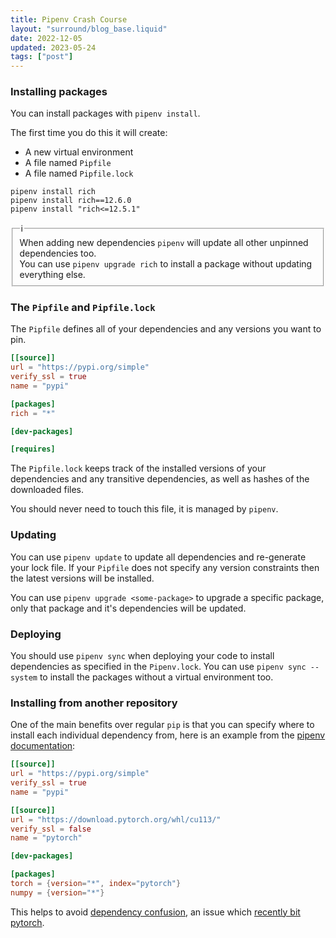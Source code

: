 ```yaml
---
title: Pipenv Crash Course
layout: "surround/blog_base.liquid"
date: 2022-12-05
updated: 2023-05-24
tags: ["post"]
---
```


### Installing packages

You can install packages with `pipenv install`.

The first time you do this it will create:

- A new virtual environment
- A file named `Pipfile`
- A file named `Pipfile.lock`

```shell
pipenv install rich
pipenv install rich==12.6.0
pipenv install "rich<=12.5.1"
```

<fieldset class="admonition info mt-15">
    <legend>ℹ️</legend>
    When adding new dependencies <code>pipenv</code> will update all other unpinned dependencies too.<br />
    You can use <code>pipenv upgrade rich</code> to install a package without updating everything else.
</fieldset>

### The `Pipfile` and `Pipfile.lock`

The `Pipfile` defines all of your dependencies and any versions you want to pin.

```toml
[[source]]
url = "https://pypi.org/simple"
verify_ssl = true
name = "pypi"

[packages]
rich = "*"

[dev-packages]

[requires]
```

The `Pipfile.lock` keeps track of the installed versions of your dependencies and any transitive dependencies, as well as hashes of the downloaded files.

You should never need to touch this file, it is managed by `pipenv`.

### Updating

You can use `pipenv update` to update all dependencies and re-generate your lock file.
If your `Pipfile` does not specify any version constraints then the latest versions will be installed.

You can use `pipenv upgrade <some-package>` to upgrade a specific package, only that package and it's dependencies will be updated.  

### Deploying

You should use `pipenv sync` when deploying your code to install dependencies as specified in the `Pipenv.lock`.
You can use `pipenv sync --system` to install the packages without a virtual environment too.

### Installing from another repository

One of the main benefits over regular `pip` is that you can specify where to install each individual dependency from, here is an example from the [pipenv documentation](https://pipenv.pypa.io/en/latest/advanced/#specifying-package-indexes):

```toml
[[source]]
url = "https://pypi.org/simple"
verify_ssl = true
name = "pypi"

[[source]]
url = "https://download.pytorch.org/whl/cu113/"
verify_ssl = false
name = "pytorch"

[dev-packages]

[packages]
torch = {version="*", index="pytorch"}
numpy = {version="*"}
```

This helps to avoid [dependency confusion](https://www.activestate.com/resources/quick-reads/dependency-confusion/), an issue which [recently bit pytorch](https://www.bleepingcomputer.com/news/security/pytorch-discloses-malicious-dependency-chain-compromise-over-holidays/).
